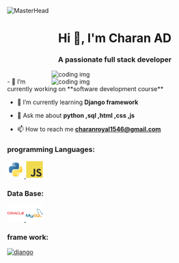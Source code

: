 ![MasterHead](https://lfsolutions.net/wp-content/uploads/2021/12/Full-Stack-Development-Featured-Image-LevelFive-Solutions.gif)
<h1 align="center">Hi 👋, I'm Charan AD</h1>
<h3 align="center">A passionate full stack developer</h3>
<img align="right" width="400" src="https://miro.medium.com/v2/resize:fit:1400/1*LEH5tUEQReWe8Iu-UEV3Pg.gif" alt="coding img">
<br/>
<img align="right" width="400"src="https://media3.giphy.com/media/v1.Y2lkPTc5MGI3NjExeDMwNml3N3pnenZmM2xobnRkc3cxdG84eDhzb3ZiZWI3bHBmYWI4ZyZlcD12MV9pbnRlcm5hbF9naWZfYnlfaWQmY3Q9Zw/93UOscPyDH8cdRfSaT/giphy.gif"alt="coding img">
- 🔭 I’m currently working on **software development course**

- 🌱 I’m currently learning **Django framework**

- 💬 Ask me about **python ,sql ,html ,css ,js**

- 📫 How to reach me **charanroyal1546@gmail.com**

<p align="left">
</p>
<h3 align="left">programming Languages:</h3>
<p align="left">  <a href="https://www.python.org" target="_blank" rel="noreferrer"> <img src="https://raw.githubusercontent.com/devicons/devicon/master/icons/python/python-original.svg" alt="python" width="40" height="40"/> </a>  <a href="https://developer.mozilla.org/en-US/docs/Web/JavaScript" target="_blank" rel="noreferrer"> <img src="https://raw.githubusercontent.com/devicons/devicon/master/icons/javascript/javascript-original.svg" alt="javascript" width="40" height="40"/> </a></p>
<h3 align="left">Data Base:</h3>
<p align="left"><a href="https://www.oracle.com/" target="_blank" rel="noreferrer"> <img src="https://raw.githubusercontent.com/devicons/devicon/master/icons/oracle/oracle-original.svg" alt="oracle" width="40" height="40"/> </a>  <a href="https://www.mysql.com/" target="_blank" rel="noreferrer"> <img src="https://raw.githubusercontent.com/devicons/devicon/master/icons/mysql/mysql-original-wordmark.svg" alt="mysql" width="40" height="40"/> </a> </p>
<h3 align="left">frame work:</h3>
<p align="left"><a href="https://www.djangoproject.com/" target="_blank" rel="noreferrer"> <img src="https://cdn.worldvectorlogo.com/logos/django.svg" alt="django" width="40" height="40"/> </a> </p>
